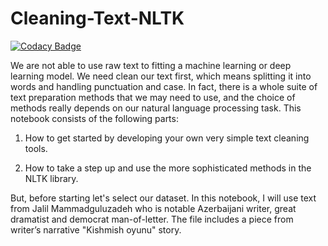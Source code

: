 # Cleaning-Text-NLTK

[![Codacy Badge](https://api.codacy.com/project/badge/Grade/4d7c790b738043c997ca4bd4542668dd)](https://app.codacy.com/manual/NijatZeynalov/Cleaning-Text-NLTK?utm_source=github.com&utm_medium=referral&utm_content=NijatZeynalov/Cleaning-Text-NLTK&utm_campaign=Badge_Grade_Dashboard)

We are not able to use raw text to fitting a machine learning or deep learning model. We need clean our text first, which means splitting it into words and handling punctuation and case. In fact, there is a whole suite of text preparation methods that we may need to use, and the choice of methods really depends on our natural language processing task. This notebook consists of the following parts:

1. How to get started by developing your own very simple text cleaning tools.

2. How to take a step up and use the more sophisticated methods in the NLTK library.

But, before starting let's select our dataset. In this notebook, I will use text from Jalil Mammadguluzadeh who is notable Azerbaijani writer, great dramatist and democrat man-of-letter. The file includes a piece from writer’s narrative "Kishmish oyunu" story.
